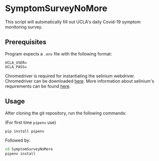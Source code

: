 # SymptomSurveyNoMore

This script will automatically fill out UCLA's daily Covid-19 symptom monitoring survey.

## Prerequisites

Program expects a `.env` file with the following format:
```
UCLA_USER=
UCLA_PASS=
```

Chromedriver is required for instantiating the selinium webdriver.
Chromedriver can be downloaded [here](https://sites.google.com/chromium.org/driver/downloads).
More information about selinium's requirements can be found [here](https://github.com/SeleniumHQ/selenium/wiki/ChromeDriver).

## Usage

After cloning the git repository, run the following commands:

(For first time `pipenv` use)

```bash
pip install pipenv
```

Followed by:

```bash
cd SymptomSurveyNoMore
pipenv install
```
